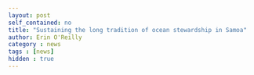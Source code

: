 ```yaml
---
layout: post
self_contained: no
title: "Sustaining the long tradition of ocean stewardship in Samoa"
author: Erin O'Reilly
category : news 
tags : [news]
hidden : true
---
```

